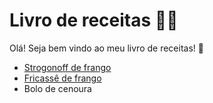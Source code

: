 # Livro de receitas :man_cook:

Olá! Seja bem vindo ao meu livro de receitas! :handshake:

- [Strogonoff de frango](\livro-receitas\receitas\strogonoff.md)
- [Fricassê de frango](\livro-receitas\receitas\fricasse.md)
- Bolo de cenoura

